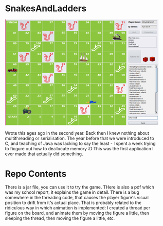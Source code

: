 # SnakesAndLadders
![Screenshot of the game](illustration.png)

Wrote this ages ago in the second year. Back then I knew nothing about multithreading or serialisation. The year before that we were introduced to C, and teaching of Java was lacking to say the least - I spent a week trying to fiogure out how to deallocate memory :D
This was the first application I ever made that actually did something. 

# Repo Contents
There is a jar file, you can use it to try the game. THere is also a pdf which was my school report, it explains the game in detail. 
There is a bug somewhere in the threading code, that causes the player figure's visual position to drift from it's actual place.
That is probably related to the ridiculous way in which animation is implemented: I created a thread per figure on the board, and animate them by moving the figure a little, then sleeping the thread, then moving the figure a little, etc. 

